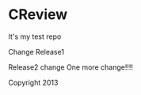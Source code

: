CReview
=======

It's my test repo

Change Release1

Release2 change
One more change!!!!

Copyright 2013